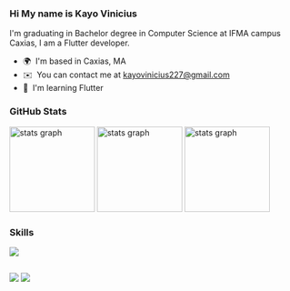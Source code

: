 ### Hi My name is Kayo Vinicius

I'm graduating in Bachelor degree in Computer Science at IFMA campus Caxias, I am a Flutter developer.

* 🌍  I'm based in Caxias, MA
* ✉️  You can contact me at [kayovinicius227@gmail.com](mailto:kayovinicius227@gmail.com)
* 🧠  I'm learning Flutter

### GitHub Stats

<div align="left">
  <img src="https://github-readme-stats.vercel.app/api?username=Kayo-Vinicius&show_icons=true&theme=tokyonight&hide_border=false&include_all_commits=true&count_private=false" height="150" alt="stats graph"/>
  <img src="https://github-readme-streak-stats.herokuapp.com/?user=kayovsm&theme=tokyonight&hide_border=false" height="150" alt="stats graph"  />
  <img src = "https://github-readme-stats.vercel.app/api/top-langs/?username=kayovsm&layout=compact&langs_count=6&theme=tokyonight" height="150" alt="stats graph" />
</div>

### Skills

<p align="left">
<div align="left">
  <a href="#">
    <img src="https://skillicons.dev/icons?i=dart,flutter,firebase,python,sqlite,mysql,figma&theme=dark" />
  </a>
</div>
  
  ##
 
<div>  
  <a href = "mailto:kayovsmdev@gmail.com"><img src="https://img.shields.io/badge/-Gmail-%23333?style=for-the-badge&logo=gmail&logoColor=white" target="_blank"></a>
  <a href="https://www.linkedin.com/in/kayo-vinicius-40754a219" target="_blank"><img src="https://img.shields.io/badge/-LinkedIn-%230077B5?style=for-the-badge&logo=linkedin&logoColor=white" target="_blank"></a> 
  
</div>
